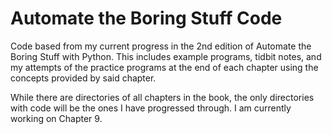# Automate the Boring Stuff Code

Code based from my current progress in the 2nd edition of Automate the Boring
Stuff with Python. This includes example programs, tidbit notes, and my
attempts of the practice programs at the end of each chapter using the concepts
provided by said chapter.

While there are directories of all chapters in the book, the only directories
with code will be the ones I have progressed through. I am currently working on
Chapter 9.
